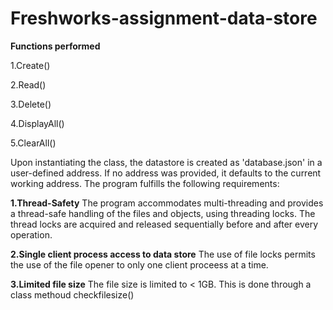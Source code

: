 # Freshworks-assignment-data-store
**Functions performed**

1.Create()

2.Read()

3.Delete()

4.DisplayAll()

5.ClearAll()

Upon instantiating the class, the datastore is created as 'database.json' in a user-defined address. If no address was provided, it defaults to the current working address.
The program fulfills the following requirements:

**1.Thread-Safety**
The program accommodates multi-threading and provides a thread-safe handling of the files and objects, using threading locks. The thread locks are acquired and released sequentially before and after every operation.

**2.Single client process access to data store**
The use of file locks permits the use of the file opener to only one client proceess at a time.

**3.Limited file size**
The file size is limited to < 1GB. This is done through a class methoud checkfilesize()
